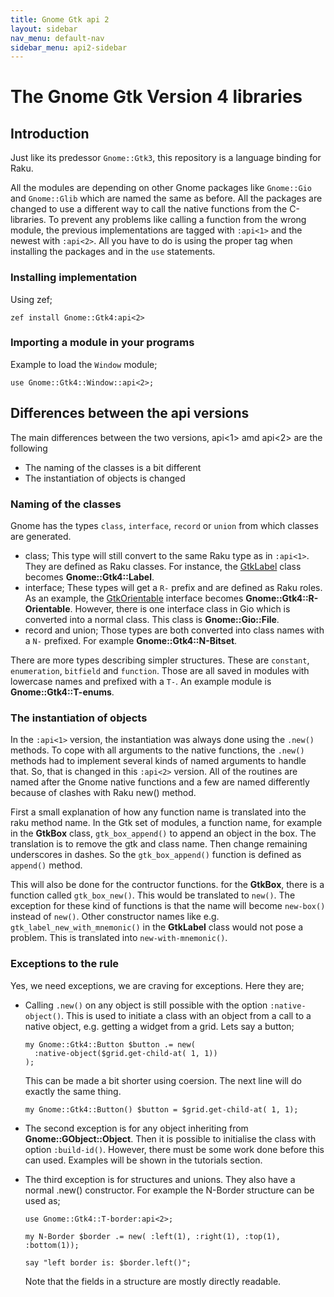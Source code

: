 ```yaml
---
title: Gnome Gtk api 2
layout: sidebar
nav_menu: default-nav
sidebar_menu: api2-sidebar
---
```


# The Gnome Gtk Version 4 libraries

## Introduction

Just like its predessor `Gnome::Gtk3`, this repository is a language binding for Raku. 

All the modules are depending on other Gnome packages like `Gnome::Gio` and `Gnome::Glib` which are named the same as before. All the packages are changed to use a different way to call the native functions from the C-libraries. To prevent any problems like calling a function from the wrong module, the previous implementations are tagged with `:api<1>` and the newest with `:api<2>`. All you have to do is using the proper tag when installing the packages and in the `use` statements.

### Installing implementation

Using zef;

```
zef install Gnome::Gtk4:api<2>
```

### Importing a module in your programs

Example to load the `Window` module;
```
use Gnome::Gtk4::Window::api<2>;
```

## Differences between the api versions

The main differences between the two versions, api<1> amd api<2> are the following
* The naming of the classes is a bit different
* The instantiation of objects is changed

### Naming of the classes

Gnome has the types `class`, `interface`, `record` or `union` from which classes are generated.
* class; This type will still convert to the same Raku type as in `:api<1>`. They are defined as Raku classes. For instance, the <ins>GtkLabel</ins> class becomes **Gnome::Gtk4::Label**.
* interface; These types will get a `R-` prefix and are defined as Raku roles. As an example, the <ins>GtkOrientable</ins> interface becomes **Gnome::Gtk4::R-Orientable**. However, there is one interface class in Gio which is converted into a normal class. This class is **Gnome::Gio::File**.
* record and union; Those types are both converted into class names with a `N-` prefixed. For example **Gnome::Gtk4::N-Bitset**.

There are more types describing simpler structures. These are `constant`, `enumeration`, `bitfield` and `function`. Those are all saved in modules with lowercase names and prefixed with a `T-`. An example module is **Gnome::Gtk4::T-enums**.

### The instantiation of objects

In the `:api<1>` version, the instantiation was always done using the `.new()` methods. To cope with all arguments to the native functions, the `.new()` methods had to implement several kinds of named arguments to handle that. So, that is changed in this `:api<2>` version. All of the routines are named after the Gnome native functions and a few are named differently because of clashes with Raku new() method.

First a small explanation of how any function name is translated into the raku method name. In the Gtk set of modules, a function name, for example in the **GtkBox** class, `gtk_box_append()` to append an object in the box. The translation is to remove the gtk and class name. Then change remaining underscores in dashes. So the `gtk_box_append()` function is defined as `append()` method.

This will also be done for the contructor functions. for the **GtkBox**, there is a function called `gtk_box_new()`. This would be translated to `new()`. The exception for these kind of functions is that the name will become `new-box()` instead of `new()`. Other constructor names like e.g. `gtk_label_new_with_mnemonic()` in the **GtkLabel** class would not pose a problem. This is translated into `new-with-mnemonic()`.

### Exceptions to the rule

Yes, we need exceptions, we are craving for exceptions. Here they are;
* Calling `.new()` on any object is still possible with the option `:native-object()`. This is used to initiate a class with an object from a call to a native object, e.g. getting a widget from a grid. Lets say a button;
  ```
  my Gnome::Gtk4::Button $button .= new(
    :native-object($grid.get-child-at( 1, 1))
  );
  ```
  This can be made a bit shorter using coersion. The next line will do exactly the same thing.
  ```
  my Gnome::Gtk4::Button() $button = $grid.get-child-at( 1, 1);
  ```

* The second exception is for any object inheriting from **Gnome::GObject::Object**. Then it is possible to initialise the class with option `:build-id()`. However, there must be some work done before this can used. Examples will be shown in the tutorials section.

* The third exception is for structures and unions. They also have a normal .new() constructor. For example the N-Border structure can be used as;
  ```
  use Gnome::Gtk4::T-border:api<2>;
  
  my N-Border $border .= new( :left(1), :right(1), :top(1), :bottom(1));

  say "left border is: $border.left()";
  ```
  Note that the fields in a structure are mostly directly readable.
